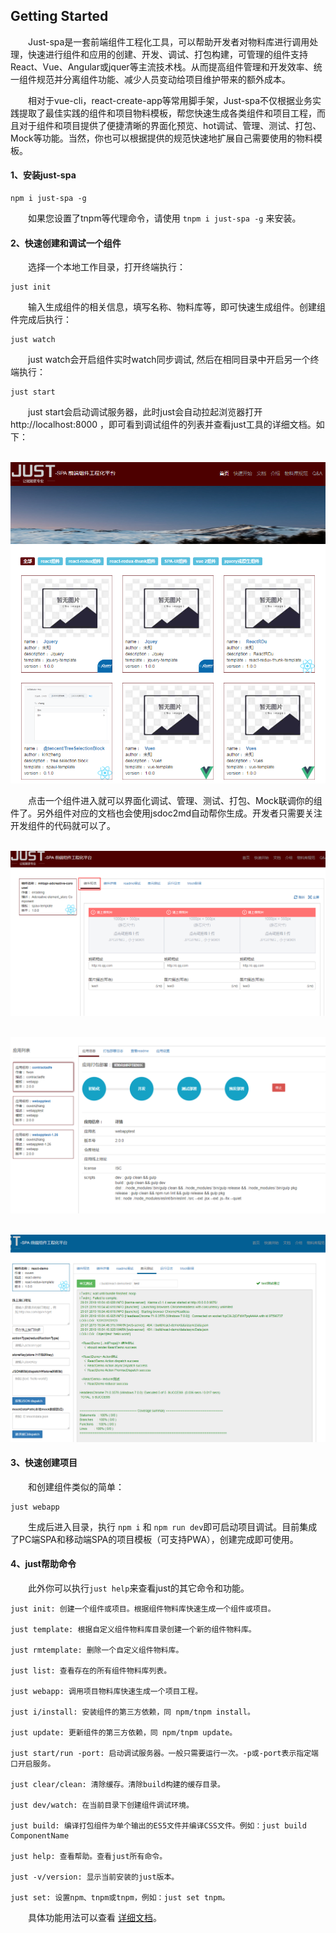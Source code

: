 ﻿## Getting Started


&emsp;&emsp;Just-spa是一套前端组件工程化工具，可以帮助开发者对物料库进行调用处理，快速进行组件和应用的创建、开发、调试、打包构建，可管理的组件支持React、Vue、Angular或jquer等主流技术栈。从而提高组件管理和开发效率、统一组件规范并分离组件功能、减少人员变动给项目维护带来的额外成本。

&emsp;&emsp;相对于vue-cli，react-create-app等常用脚手架，Just-spa不仅根据业务实践提取了最佳实践的组件和项目物料模板，帮您快速生成各类组件和项目工程，而且对于组件和项目提供了便捷清晰的界面化预览、hot调试、管理、测试、打包、Mock等功能。当然，你也可以根据提供的规范快速地扩展自己需要使用的物料模板。


#### 1、安装just-spa

```
npm i just-spa -g
```

&emsp;&emsp;如果您设置了tnpm等代理命令，请使用 `tnpm i just-spa -g` 来安装。

#### 2、快速创建和调试一个组件

&emsp;&emsp;选择一个本地工作目录，打开终端执行：

```
just init
```

&emsp;&emsp;输入生成组件的相关信息，填写名称、物料库等，即可快速生成组件。创建组件完成后执行：

```
just watch
```

&emsp;&emsp;just watch会开启组件实时watch同步调试, 然后在相同目录中开启另一个终端执行：

```
just start
```

&emsp;&emsp;just start会启动调试服务器，此时just会自动拉起浏览器打开 http://localhost:8000 ，即可看到调试组件的列表并查看just工具的详细文档。如下：

&emsp;&emsp;![](./img/preview.png)

&emsp;&emsp;点击一个组件进入就可以界面化调试、管理、测试、打包、Mock联调你的组件了。另外组件对应的文档也会使用jsdoc2md自动帮你生成。开发者只需要关注开发组件的代码就可以了。

&emsp;&emsp;![](./img/preview1.png)

&emsp;&emsp;![](./img/preview2.png)

&emsp;&emsp;![](./img/preview3.png)


#### 3、快速创建项目


&emsp;&emsp;和创建组件类似的简单：

```
just webapp
```

&emsp;&emsp;生成后进入目录，执行 `npm i` 和 `npm run dev`即可启动项目调试。目前集成了PC端SPA和移动端SPA的项目模板（可支持PWA），创建完成即可使用。

#### 4、just帮助命令

&emsp;&emsp;此外你可以执行`just help`来查看just的其它命令和功能。

```
just init: 创建一个组件或项目。根据组件物料库快速生成一个组件或项目。

just template: 根据自定义组件物料库目录创建一个新的组件物料库。

just rmtemplate: 删除一个自定义组件物料库。

just list: 查看存在的所有组件物料库列表。

just webapp: 调用项目物料库快速生成一个项目工程。

just i/install: 安装组件的第三方依赖，同 npm/tnpm install。

just update: 更新组件的第三方依赖，同 npm/tnpm update。

just start/run -port: 启动调试服务器。一般只需要运行一次。-p或-port表示指定端口开启服务。

just clear/clean: 清除缓存。清除build构建的缓存目录。

just dev/watch: 在当前目录下创建组件调试环境。

just build: 编译打包组件为单个输出的ES5文件并编译CSS文件。例如：just build ComponentName

just help: 查看帮助。查看just所有命令。

just -v/version: 显示当前安装的just版本。

just set: 设置npm、tnpm或tnpm，例如：just set tnpm。
```

&emsp;&emsp;具体功能用法可以查看 [详细文档](/#docs)。